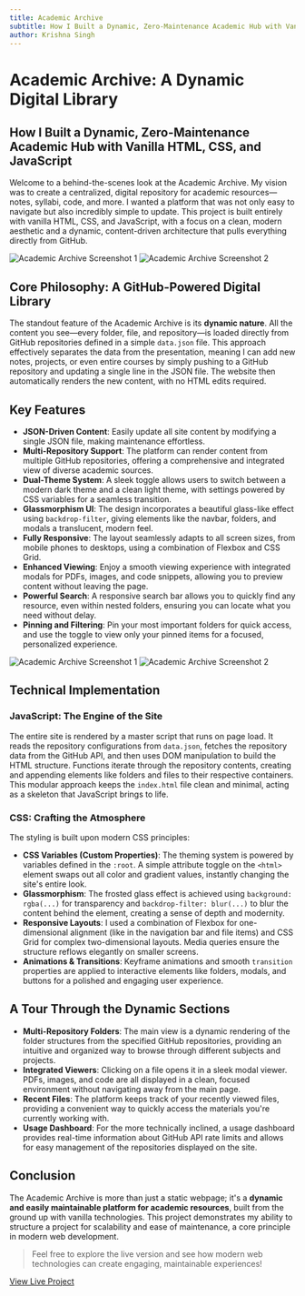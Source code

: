 ```yaml
---
title: Academic Archive
subtitle: How I Built a Dynamic, Zero-Maintenance Academic Hub with Vanilla HTML, CSS, and JavaScript
author: Krishna Singh
---
```


# Academic Archive: A Dynamic Digital Library

## How I Built a Dynamic, Zero-Maintenance Academic Hub with Vanilla HTML, CSS, and JavaScript

Welcome to a behind-the-scenes look at the Academic Archive. My vision was to create a centralized, digital repository for academic resources—notes, syllabi, code, and more. I wanted a platform that was not only easy to navigate but also incredibly simple to update. This project is built entirely with vanilla HTML, CSS, and JavaScript, with a focus on a clean, modern aesthetic and a dynamic, content-driven architecture that pulls everything directly from GitHub.

![Academic Archive Screenshot 1](https://ik.imagekit.io/krishnasingh/Project%20Images/Archive%20Images/SS1.png "width:60%")
![Academic Archive Screenshot 2](https://ik.imagekit.io/krishnasingh/Project%20Images/Archive%20Images/SS3.jpg "width:20%")

## Core Philosophy: A GitHub-Powered Digital Library

The standout feature of the Academic Archive is its **dynamic nature**. All the content you see—every folder, file, and repository—is loaded directly from GitHub repositories defined in a simple `data.json` file. This approach effectively separates the data from the presentation, meaning I can add new notes, projects, or even entire courses by simply pushing to a GitHub repository and updating a single line in the JSON file. The website then automatically renders the new content, with no HTML edits required.

## Key Features

* **JSON-Driven Content**: Easily update all site content by modifying a single JSON file, making maintenance effortless.
* **Multi-Repository Support**: The platform can render content from multiple GitHub repositories, offering a comprehensive and integrated view of diverse academic sources.
* **Dual-Theme System**: A sleek toggle allows users to switch between a modern dark theme and a clean light theme, with settings powered by CSS variables for a seamless transition.
* **Glassmorphism UI**: The design incorporates a beautiful glass-like effect using `backdrop-filter`, giving elements like the navbar, folders, and modals a translucent, modern feel.
* **Fully Responsive**: The layout seamlessly adapts to all screen sizes, from mobile phones to desktops, using a combination of Flexbox and CSS Grid.
* **Enhanced Viewing**: Enjoy a smooth viewing experience with integrated modals for PDFs, images, and code snippets, allowing you to preview content without leaving the page.
* **Powerful Search**: A responsive search bar allows you to quickly find any resource, even within nested folders, ensuring you can locate what you need without delay.
* **Pinning and Filtering**: Pin your most important folders for quick access, and use the toggle to view only your pinned items for a focused, personalized experience.

![Academic Archive Screenshot 1](https://ik.imagekit.io/krishnasingh/Project%20Images/Archive%20Images/SS2.png "width:60%")
![Academic Archive Screenshot 2](https://ik.imagekit.io/krishnasingh/Project%20Images/Archive%20Images/SS4.jpg "width:20%")

## Technical Implementation

### JavaScript: The Engine of the Site

The entire site is rendered by a master script that runs on page load. It reads the repository configurations from `data.json`, fetches the repository data from the GitHub API, and then uses DOM manipulation to build the HTML structure. Functions iterate through the repository contents, creating and appending elements like folders and files to their respective containers. This modular approach keeps the `index.html` file clean and minimal, acting as a skeleton that JavaScript brings to life.

### CSS: Crafting the Atmosphere

The styling is built upon modern CSS principles:

* **CSS Variables (Custom Properties)**: The theming system is powered by variables defined in the `:root`. A simple attribute toggle on the `<html>` element swaps out all color and gradient values, instantly changing the site's entire look.
* **Glassmorphism**: The frosted glass effect is achieved using `background: rgba(...)` for transparency and `backdrop-filter: blur(...)` to blur the content behind the element, creating a sense of depth and modernity.
* **Responsive Layouts**: I used a combination of Flexbox for one-dimensional alignment (like in the navigation bar and file items) and CSS Grid for complex two-dimensional layouts. Media queries ensure the structure reflows elegantly on smaller screens.
* **Animations & Transitions**: Keyframe animations and smooth `transition` properties are applied to interactive elements like folders, modals, and buttons for a polished and engaging user experience.

## A Tour Through the Dynamic Sections

* **Multi-Repository Folders**: The main view is a dynamic rendering of the folder structures from the specified GitHub repositories, providing an intuitive and organized way to browse through different subjects and projects.
* **Integrated Viewers**: Clicking on a file opens it in a sleek modal viewer. PDFs, images, and code are all displayed in a clean, focused environment without navigating away from the main page.
* **Recent Files**: The platform keeps track of your recently viewed files, providing a convenient way to quickly access the materials you're currently working with.
* **Usage Dashboard**: For the more technically inclined, a usage dashboard provides real-time information about GitHub API rate limits and allows for easy management of the repositories displayed on the site.

## Conclusion

The Academic Archive is more than just a static webpage; it's a **dynamic and easily maintainable platform for academic resources**, built from the ground up with vanilla technologies. This project demonstrates my ability to structure a project for scalability and ease of maintenance, a core principle in modern web development.

> Feel free to explore the live version and see how modern web technologies can create engaging, maintainable experiences!

[View Live Project](https://krishnasinghprojects.github.io/AcademicArchive/)